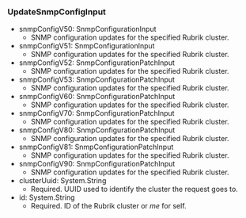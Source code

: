 ### UpdateSnmpConfigInput


- snmpConfigV50: SnmpConfigurationInput
  - SNMP configuration updates for the specified Rubrik cluster.
- snmpConfigV51: SnmpConfigurationInput
  - SNMP configuration updates for the specified Rubrik cluster.
- snmpConfigV52: SnmpConfigurationPatchInput
  - SNMP configuration updates for the specified Rubrik cluster.
- snmpConfigV53: SnmpConfigurationPatchInput
  - SNMP configuration updates for the specified Rubrik cluster.
- snmpConfigV60: SnmpConfigurationPatchInput
  - SNMP configuration updates for the specified Rubrik cluster.
- snmpConfigV70: SnmpConfigurationPatchInput
  - SNMP configuration updates for the specified Rubrik cluster.
- snmpConfigV80: SnmpConfigurationPatchInput
  - SNMP configuration updates for the specified Rubrik cluster.
- snmpConfigV81: SnmpConfigurationPatchInput
  - SNMP configuration updates for the specified Rubrik cluster.
- snmpConfigV90: SnmpConfigurationPatchInput
  - SNMP configuration updates for the specified Rubrik cluster.
- clusterUuid: System.String
  - Required. UUID used to identify the cluster the request goes to.
- id: System.String
  - Required. ID of the Rubrik cluster or *me* for self.
